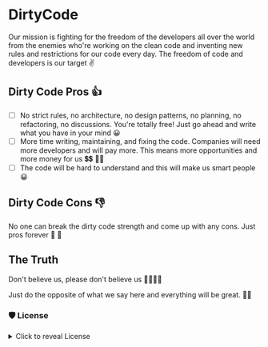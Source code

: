 # DirtyCode

Our mission is fighting for the freedom of the developers all over the world from the enemies who're working on the clean
code and inventing new rules and restrictions for our code every day. The freedom of code and developers is our target  ✌️

## Dirty Code Pros  👍
- [ ] No strict rules, no architecture, no design patterns, no planning, no refactoring, no discussions.
  You're totally free!
  Just go ahead and write what you have in your mind 😀
- [ ] More time writing, maintaining, and fixing the code. Companies will need more developers and will pay more.
This means more opportunities and more money for us  💲💲 👋👋
- [ ] The code will be hard to understand and this will make us smart people 😀

## Dirty Code Cons  👎
No one can break the dirty code strength and come up with any cons. Just pros forever 💪 👏

## The Truth
Don't believe us, please don't believe us  🤣🤣🙏🙏

Just do the opposite of what we say here and everything will be great. 🤨🤨

### 🛡 License
<details>
    <summary>
        Click to reveal License
    </summary>
    
```
Licensed under the Apache License, Version 2.0 (the "License");
you may not use this file except in compliance with the License.
You may obtain a copy of the License at

   http://www.apache.org/licenses/LICENSE-2.0

Unless required by applicable law or agreed to in writing, software
distributed under the License is distributed on an "AS IS" BASIS,
WITHOUT WARRANTIES OR CONDITIONS OF ANY KIND, either express or implied.
See the License for the specific language governing permissions and
limitations under the License.
```
